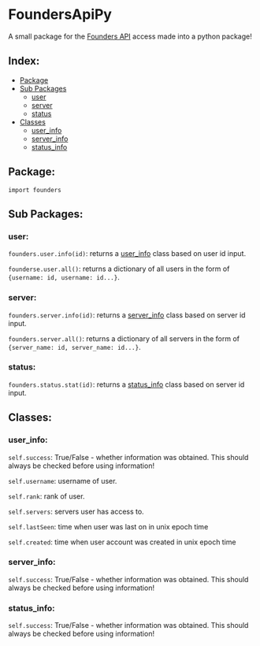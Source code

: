 # FoundersApiPy
A small package for the [Founders API](https://github.com/Xeladarocks/founders-api) access made into a python package!

## Index:
- [Package](https://github.com/shupik123/FoundersApiPy#Package)
- [Sub Packages](https://github.com/shupik123/FoundersApiPy#sub-packages)
  - [user](https://github.com/shupik123/FoundersApiPy#user)
  - [server](https://github.com/shupik123/FoundersApiPy#server)
  - [status](https://github.com/shupik123/FoundersApiPy#status)
- [Classes](https://github.com/shupik123/FoundersApiPy#Classes)
  - [user_info](https://github.com/shupik123/FoundersApiPy#user_info)
  - [server_info](https://github.com/shupik123/FoundersApiPy#server_info)
  - [status_info](https://github.com/shupik123/FoundersApiPy#status_info)

## Package:

`import founders`


## Sub Packages:


### user:

`founders.user.info(id)`: returns a [user_info](https://github.com/shupik123/FoundersApiPy/blob/master/README.md#user_info) class based on user id input.

`founderse.user.all()`: returns a dictionary of all users in the form of `{username: id, username: id...}`.


### server:

`founders.server.info(id)`: returns a [server_info](https://github.com/shupik123/FoundersApiPy/blob/master/README.md#server_info) class based on server id input.

`founders.server.all()`: returns a dictionary of all servers in the form of `{server_name: id, server_name: id...}`.


### status:

`founders.status.stat(id)`: returns a [status_info](https://github.com/shupik123/FoundersApiPy/blob/master/README.md#status_info) class based on server id input.


## Classes:

### user_info:

`self.success`: True/False - whether information was obtained. This should always be checked before using information!

`self.username`: username of user.

`self.rank`: rank of user.

`self.servers`: servers user has access to.

`self.lastSeen`: time when user was last on in unix epoch time

`self.created`: time when user account was created in unix epoch time

### server_info:

`self.success`: True/False - whether information was obtained. This should always be checked before using information!

### status_info:

`self.success`: True/False - whether information was obtained. This should always be checked before using information!
